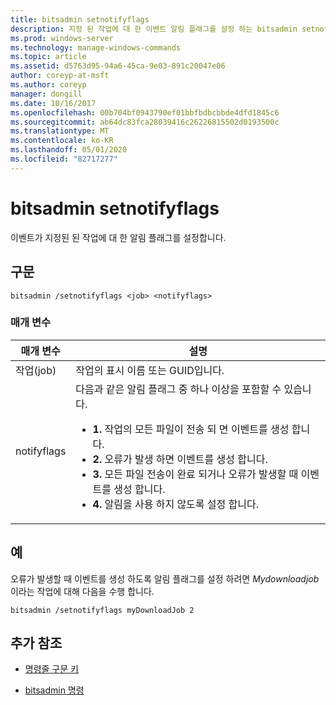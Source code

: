 ```yaml
---
title: bitsadmin setnotifyflags
description: 지정 된 작업에 대 한 이벤트 알림 플래그를 설정 하는 bitsadmin setnotifyflags 명령에 대 한 참조 항목입니다.
ms.prod: windows-server
ms.technology: manage-windows-commands
ms.topic: article
ms.assetid: d5763d95-94a6-45ca-9e03-891c20047e06
author: coreyp-at-msft
ms.author: coreyp
manager: dongill
ms.date: 10/16/2017
ms.openlocfilehash: 00b704bf0943790ef01bbfbdbcbbde4dfd1845c6
ms.sourcegitcommit: ab64dc83fca28039416c26226815502d0193500c
ms.translationtype: MT
ms.contentlocale: ko-KR
ms.lasthandoff: 05/01/2020
ms.locfileid: "82717277"
---
```

# <a name="bitsadmin-setnotifyflags"></a>bitsadmin setnotifyflags

이벤트가 지정된 된 작업에 대 한 알림 플래그를 설정합니다.

## <a name="syntax"></a>구문

```
bitsadmin /setnotifyflags <job> <notifyflags>
```

### <a name="parameters"></a>매개 변수

| 매개 변수 | 설명 |
| --------- | ----------- |
| 작업(job) | 작업의 표시 이름 또는 GUID입니다. |
| notifyflags | 다음과 같은 알림 플래그 중 하나 이상을 포함할 수 있습니다.<ul><li>**1.** 작업의 모든 파일이 전송 되 면 이벤트를 생성 합니다.</li><li>**2.** 오류가 발생 하면 이벤트를 생성 합니다.</li><li>**3.** 모든 파일 전송이 완료 되거나 오류가 발생할 때 이벤트를 생성 합니다.</li><li>**4.** 알림을 사용 하지 않도록 설정 합니다.</li></ul> |

## <a name="examples"></a>예

오류가 발생할 때 이벤트를 생성 하도록 알림 플래그를 설정 하려면 *Mydownloadjob*이라는 작업에 대해 다음을 수행 합니다.

```
bitsadmin /setnotifyflags myDownloadJob 2
```

## <a name="additional-references"></a>추가 참조

- [명령줄 구문 키](command-line-syntax-key.md)

- [bitsadmin 명령](bitsadmin.md)
